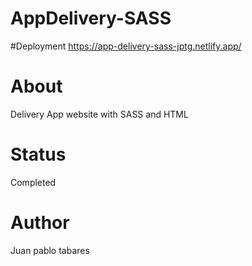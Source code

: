 # AppDelivery-SASS

#Deployment
https://app-delivery-sass-jptg.netlify.app/

# About
Delivery App website with SASS and HTML

# Status
Completed

# Author
Juan pablo tabares
